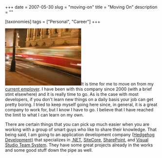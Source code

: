 +++
date = 2007-05-30
slug = "moving-on"
title = "Moving On"
description = ""

[taxonomies]
tags = ["Personal", "Career"]
+++

![](MovingOn.jpg)It is time for me to move on from my [current employer](http://www.ddc-web.com). I have been with this company since 2000 (with a brief stint elsewhere) and it is really time to go. As is the case with most developers, if you don't learn new things on a daily basis your job can get pretty boring. I tried to keep myself going here since, in general, it is a great company to work for, but I know I have to go. I believe that I have reached the limit to what I can learn on my own. 

<!-- more -->

There are certain things that you can pick up much easier when you are working with a group of smart guys who like to share their knowledge. That being said, I am going to an application development company ([Hedgehog Development)](http://www.hhogdev.com) that specializes in [.NET](http://msdn2.microsoft.com/en-us/netframework/default.aspx), [SiteCore](http://www.sitecore.com/), [SharePoint](http://www.microsoft.com/sharepoint/default.mspx), and [Visual Studio Team System](http://msdn2.microsoft.com/en-us/teamsystem/default.aspx). They have some great projects already in the works and some good stuff down the pipe as well.